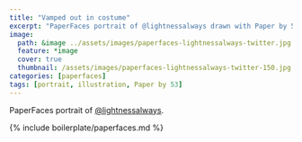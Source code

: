 ```yaml
---
title: "Vamped out in costume"
excerpt: "PaperFaces portrait of @lightnessalways drawn with Paper by 53 on an iPad."
image: 
  path: &image ../assets/images/paperfaces-lightnessalways-twitter.jpg 
  feature: *image
  cover: true
  thumbnail: /assets/images/paperfaces-lightnessalways-twitter-150.jpg
categories: [paperfaces]
tags: [portrait, illustration, Paper by 53]
---
```


PaperFaces portrait of [@lightnessalways](https://twitter.com/lightnessalways).

{% include boilerplate/paperfaces.md %}

